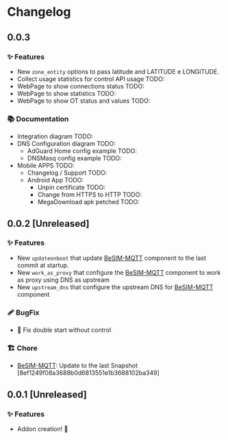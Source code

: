 # Changelog

## 0.0.3

###  ✨ Features
- New `zone_entity` options to pass latitude and LATITUDE e LONGITUDE.
- Collect usage statistics for control API usage TODO:
- WebPage to show connections status TODO:
- WebPage to show statistics TODO:
- WebPage to show OT status and values TODO:

### 📚 Documentation
- Integration diagram TODO:
- DNS Configuration diagram TODO:
  - AdGuard Home config example TODO:
  - DNSMasq config example TODO:
- Mobile APPS TODO:
  - Changelog / Support TODO:
  - Android App TODO:
    - Unpin certificate TODO:
    - Change from HTTPS to HTTP TODO:
    - MegaDownload apk petched TODO:

## 0.0.2 [Unreleased]

<!--
### 💥 BREAKING CHANGE
- ...
-->

###  ✨ Features
- New `updateonboot` that update [BeSIM-MQTT] component to the last commit at startup.
- New `work_as_proxy` that configure the [BeSIM-MQTT] component to work as proxy using DNS as upstream
- New `upstream_dns` that configure the upstream DNS for [BeSIM-MQTT] component

###  🩹 BugFix
- 🐛 Fix double start without control

### 🏗 Chore

- [BeSIM-MQTT]: Update to the last Snapshot [8ef1249f08a3688b0d6813551e1b3688102ba349]


## 0.0.1 [Unreleased]

###  ✨ Features
- Addon creation! 🤡



[BeSIM-MQTT]: https://github.com/dianlight/BeSIM-MQTT
[DOC]: ./DOCS.md